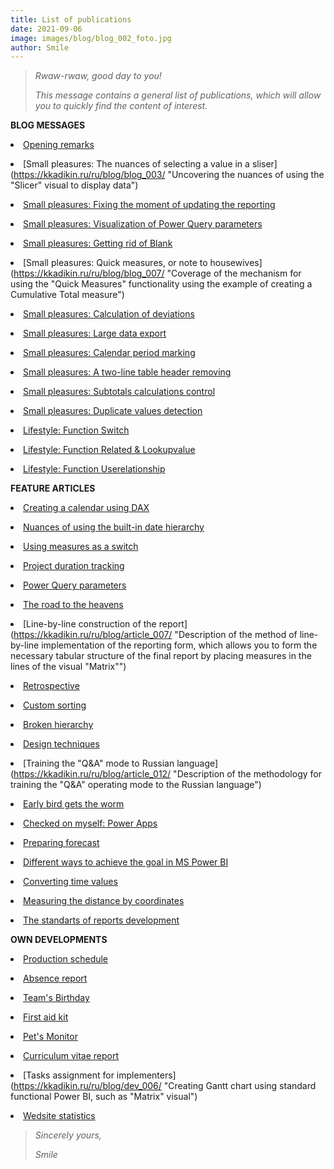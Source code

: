 ```yaml
---
title: List of publications
date: 2021-09-06
image: images/blog/blog_002_foto.jpg
author: Smile
---
```


> *Rwaw-rwaw, good day to you!*
>
> *This message contains a general list of publications, which will allow you to quickly find the content of interest.*
 
**BLOG MESSAGES**

**<li>** [Opening remarks](https://kkadikin.ru/ru/blog/blog_001/)

**<li>** [Small pleasures: The nuances of selecting a value in a sliser](https://kkadikin.ru/ru/blog/blog_003/ "Uncovering the nuances of using the "Slicer" visual to display data")

**<li>** [Small pleasures: Fixing the moment of updating the reporting](https://kkadikin.ru/ru/blog/blog_004/ "Displaying the update time of the report")

**<li>** [Small pleasures: Visualization of Power Query parameters](https://kkadikin.ru/ru/blog/blog_005/ "Technique for rendering values entered by the user as Power Query parameters")

**<li>** [Small pleasures: Getting rid of Blank](https://kkadikin.ru/ru/blog/blog_006/ "Revealing the nuances of displaying information in the absence of values, taking into account the imposed filter")

**<li>** [Small pleasures: Quick measures, or note to housewives](https://kkadikin.ru/ru/blog/blog_007/ "Coverage of the mechanism for using the "Quick Measures" functionality using the example of creating a Cumulative Total measure")

**<li>** [Small pleasures: Calculation of deviations](https://kkadikin.ru/ru/blog/blog_010/ "Methods for constructing data visualization for analyzing deviations of actual values from planned")

**<li>** [Small pleasures: Large data export](https://kkadikin.ru/ru/blog/blog_011/ "Description of the method for unloading a data array of more than 150,000 lines into MS Excel")

**<li>** [Small pleasures: Calendar period marking](https://kkadikin.ru/ru/blog/blog_012/ "Description of the methodology for marking up a calendar created using DAX for custom periods")

**<li>** [Small pleasures: A two-line table header removing](https://kkadikin.ru/ru/blog/blog_014/ "The technique description for transforming data into a flat table")

**<li>** [Small pleasures: Subtotals calculations control](https://kkadikin.ru/ru/blog/blog_015/ "The methodology description for separately calculating subtotals depending on the data level")

**<li>** [Small pleasures: Duplicate values ​​detection](https://kkadikin.ru/ru/blog/blog_016/ "Duplicate values ​​detection using сalculating column or measure")

**<li>** [Lifestyle: Function Switch](https://kkadikin.ru/ru/blog/blog_008/ "An example of using the Switch function in 2 modes of operation")

**<li>** [Lifestyle: Function Related & Lookupvalue](https://kkadikin.ru/ru/blog/blog_009/ "An example of using the Related and Lookupvalue functions")

**<li>** [Lifestyle: Function Userelationship](https://kkadikin.ru/ru/blog/blog_013/ "An example of using the Userelationship function")


**FEATURE ARTICLES**

**<li>** [Creating a calendar using DAX](https://kkadikin.ru/ru/blog/article_001/ "Describing several ways to create a calendar using DAX")

**<li>** [Nuances of using the built-in date hierarchy](https://kkadikin.ru/ru/blog/article_002/ "Uncovering the nuances of using automatic date hierarchy")

**<li>** [Using measures as a switch](https://kkadikin.ru/ru/blog/article_003/ "Description of the method for constructing a switch measure")

**<li>** [Project duration tracking](https://kkadikin.ru/ru/blog/article_004/ "Description of the methodology for calculating the duration using the example of project indicators")

**<li>** [Power Query parameters](https://kkadikin.ru/ru/blog/article_005/ "Describes how to use Power Query parameters")

**<li>** [The road to the heavens](https://kkadikin.ru/ru/blog/article_006/ "Describes how to install and use Power BI Gateway in the Power BI Service")

**<li>** [Line-by-line construction of the report](https://kkadikin.ru/ru/blog/article_007/ "Description of the method of line-by-line implementation of the reporting form, which allows you to form the necessary tabular structure of the final report by placing measures in the lines of the visual  "Matrix"")

**<li>** [Retrospective](https://kkadikin.ru/ru/blog/article_008/ "Description of the methodology for generating data for their analysis, taking into account the retrospective - look into the past")

**<li>** [Custom sorting](https://kkadikin.ru/ru/blog/article_009/ "Description of the technique for implementing the mechanism of nested sorting of values within one column, similar to MS Excel")

**<li>** [Broken hierarchy](https://kkadikin.ru/ru/blog/article_010/ "Description of the technique for automatic alignment of the hierarchy, and its further collapse when visualizing data at various levels")

**<li>** [Design techniques](https://kkadikin.ru/ru/blog/article_011/ "An example of a non-standard approach to data visualization")

**<li>** [Training the "Q&A" mode to Russian language](https://kkadikin.ru/ru/blog/article_012/ "Description of the methodology for training the "Q&A" operating mode to the Russian language")

**<li>** [Early bird gets the worm](https://kkadikin.ru/ru/blog/article_013/ "Describes how to retrieve exchange rate data using Power Query parameters that generate a dynamic URL")

**<li>** [Checked on myself: Power Apps](https://kkadikin.ru/ru/blog/article_014/ "Describe how to build a Power Apps app from start to finish")

**<li>** [Preparing forecast](https://kkadikin.ru/ru/blog/article_015/ "Describe how to create forecast & plan-fact analysis")

**<li>** [Different ways to achieve the goal in MS Power BI](https://kkadikin.ru/ru/blog/article_016/ "Different ways demonstration to get the right calculation result in Power BI")

**<li>** [Converting time values](https://kkadikin.ru/ru/blog/article_017/ "Description of the method for converting time values")

**<li>** [Measuring the distance by coordinates](https://kkadikin.ru/ru/blog/article_018/ "The methodology description for the mechanism implementation for calculating the distance between 2 points of the route")

**<li>** [The standarts of reports development](https://kkadikin.ru/ru/blog/article_019/ "The personal standarts of reports development by Dog Smile")


**OWN DEVELOPMENTS**

**<li>** [Production schedule](https://kkadikin.ru/ru/blog/dev_001/ "Company production schedule")

**<li>** [Absence report](https://kkadikin.ru/ru/blog/dev_002/ "Report designed to analyze data on the absence of employees in the workplace")

**<li>** [Team's Birthday](https://kkadikin.ru/ru/blog/dev_003/ "Report designed to inform responsible persons about corporate holidays")

**<li>** [First aid kit](https://kkadikin.ru/ru/blog/dev_004/ "A report designed to analyze data on the availability of necessary drugs in the company for first aid")

**<li>** [Pet's Monitor](https://kkadikin.ru/ru/blog/dev_000/ "Report developed as part of a social initiative showing statistics on the loss or finding of pets")

**<li>** [Curriculum vitae report](https://kkadikin.ru/ru/blog/dev_005/ "A report intended for internal use by the HR department of the company, containing basic information about the employee, as well as his resume, the form of which is built using standard Power BI functionality")

**<li>** [Tasks assignment for implementers](https://kkadikin.ru/ru/blog/dev_006/ "Creating Gantt chart using standard functional Power BI, such as "Matrix" visual")

**<li>** [Wedsite statistics](https://kkadikin.ru/ru/blog/dev_007/ "Creating Power BI report of website statistics based on Yandex Metrika")

> *Sincerely yours,*
>
> *Smile*